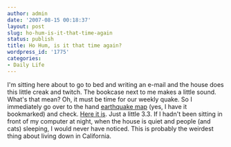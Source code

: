 ```yaml
---
author: admin
date: '2007-08-15 00:18:37'
layout: post
slug: ho-hum-is-it-that-time-again
status: publish
title: Ho Hum, is it that time again?
wordpress_id: '1775'
categories:
- Daily Life
---
```


I'm sitting here about to go to bed and writing an e-mail and the house
does this little creak and twitch. The bookcase next to me makes a
little sound. What's that mean? Oh, it must be time for our weekly
quake. So I immediately go over to the hand [earthquake
map](http://quake.usgs.gov/recenteqs/Maps/122-38.html) (yes, I have it
bookmarked) and check. [Here it
is](http://quake.wr.usgs.gov/recenteqs/Quakes/nc40200362.html). Just a
little 3.3. If I hadn't been sitting in front of my computer at night,
when the house is quiet and people (and cats) sleeping, I would never
have noticed. This is probably the weirdest thing about living down in
California.

